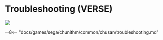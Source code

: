 # Troubleshooting (VERSE)
<img class="header-logo" src="/img/sega/chunithm/verse/logo.png">

--8<-- "docs/games/sega/chunithm/common/chusan/troubleshooting.md"
